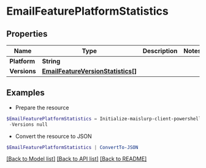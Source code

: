 # EmailFeaturePlatformStatistics
## Properties

Name | Type | Description | Notes
------------ | ------------- | ------------- | -------------
**Platform** | **String** |  | 
**Versions** | [**EmailFeatureVersionStatistics[]**](EmailFeatureVersionStatistics) |  | 

## Examples

- Prepare the resource
```powershell
$EmailFeaturePlatformStatistics = Initialize-maislurp-client-powershellEmailFeaturePlatformStatistics  -Platform null `
 -Versions null
```

- Convert the resource to JSON
```powershell
$EmailFeaturePlatformStatistics | ConvertTo-JSON
```

[[Back to Model list]](../README#documentation-for-models) [[Back to API list]](../README#documentation-for-api-endpoints) [[Back to README]](../README)

